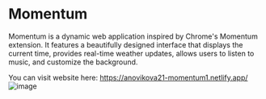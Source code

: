 # Momentum

Momentum is a dynamic web application inspired by Chrome's Momentum extension. It features a beautifully designed interface that displays the current time, provides real-time weather updates, allows users to listen to music, and customize the background.

You can visit website here: https://anovikova21-momentum1.netlify.app/
![image](https://github.com/user-attachments/assets/b4f28d3a-dc0c-43f9-ae9e-3e90fb13f4c5)
